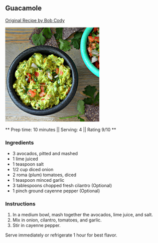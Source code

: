 ## Guacamole

[Original Recipe by Bob Cody](https://www.allrecipes.com/recipe/14231/guacamole/)

![Picture](../img/guacamole.jpeg)

** Prep time: 10 minutes || Serving: 4 || Rating 9/10 **

### Ingredients

- 3 avocados, pitted and mashed
- 1 lime juiced
- 1 teaspoon salt
- 1/2 cup diced onion
- 2 roma (plum) tomatoes, diced
- 1 teaspoon minced garlic
- 3 tablespoons chopped fresh cilantro (Optional)
- 1 pinch ground cayenne pepper (Optional) 

### Instructions

1. In a medium bowl, mash together the avocados, lime juice, and salt. 
2. Mix in onion, cilantro, tomatoes, and garlic. 
3. Stir in cayenne pepper. 

Serve immediately or refrigerate 1 hour for best flavor. 
